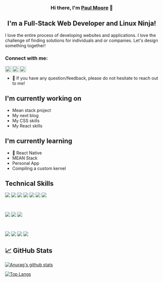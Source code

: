<h3 align="center">
Hi there, I'm <a href="https://www.paulmoore-dev.com/" target="_blank" rel="noreferrer">Paul Moore</a> 👋
</h3>

<h2 align="center">
I'm a Full-Stack Web Developer and Linux Ninja!
</h2> 

I love the entire process of developing websites and applications. I love the challenge of finding solutions for individuals and or companies. Let's design something together!

### Connect with me:

<a href="https://www.linkedin.com/in/paulmoore3416/"><img align="left" src="https://raw.githubusercontent.com/yushi1007/yushi1007/main/images/linkedin.svg" alt="Yu Shi | LinkedIn" width="21px"/></a>
<a href="https://instagram.com/tatted_patriot34"><img align="left" src="https://raw.githubusercontent.com/yushi1007/yushi1007/main/images/instagram.svg" alt="Yu Shi | Instagram" width="21px"/></a>
<a href="https://medium.com/@paulmmoore3416"><img align="left" src="https://cdn-icons-png.flaticon.com/512/174/174858.png" alt="Paul Moore Dev | Medium" width="21px"/></a>
</br>
- 💬 If you have any question/feedback, please do not hesitate to reach out to me!

## I'm currently working on

- Mean stack project
- My next blog
- My CSS skills
- My React skills

## I'm currently learning

- 📱 React Native
- MEAN Stack
- Personal App
- Compiling a custom kernel

## Technical Skills

![](https://img.shields.io/badge/Code-React-informational?style=flat&logo=react&color=61DAFB)
![](https://img.shields.io/badge/Code-JavaScript-informational?style=flat&logo=JavaScript&color=F7DF1E)
![](https://img.shields.io/badge/Code-Ruby-informational?style=flat&logo=Ruby&color=CC342D)
![](https://img.shields.io/badge/Code-Ruby_on_Rails-informational?style=flat&logo=Ruby-On-Rails&color=CC0000)
![](https://img.shields.io/badge/Code-HTML5-informational?style=flat&logo=HTML5&color=E34F26)
![](https://img.shields.io/badge/Code-PostgreSQL-informational?style=flat&logo=PostgreSQL&color=336791)
![](https://img.shields.io/badge/Code-SQLite-informational?style=flat&logo=SQLite&color=003B57)

</br>

![](https://img.shields.io/badge/Style-Bootstrap-informational?style=flat&logo=Bootstrap&color=7952B3)
![](https://img.shields.io/badge/Style-CSS3-informational?style=flat&logo=CSS3&color=1572B6)
![](https://img.shields.io/badge/Style-styled--components-informational?style=flat&logo=styled-components&color=DB7093)


</br>

![](https://img.shields.io/badge/Tools-NPM-informational?style=flat&logo=NPM&color=CB3837)
![](https://img.shields.io/badge/Tools-Netlify-informational?style=flat&logo=netlify&color=00C7B7)
![](https://img.shields.io/badge/Tools-Git-informational?style=flat&logo=Git&color=F05032)
![](https://img.shields.io/badge/Tools-GitHub-informational?style=flat&logo=GitHub&color=181717)

## 📈 GitHub Stats 

[![Anurag's github stats](https://github-readme-stats.vercel.app/api?username=paulmooredev)](https://github.com/paulmooredev)

[![Top Langs](https://github-readme-stats.vercel.app/api/top-langs/?username=paulmooredev&layout=compact)](https://github.com/paulmooredev)
